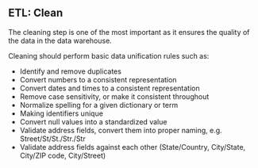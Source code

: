 ##  ETL: Clean

The cleaning step is one of the most important as it ensures the quality of the data in the data warehouse.

Cleaning should perform basic data unification rules such as:

* Identify and remove duplicates
* Convert numbers to a consistent representation
* Convert dates and times to a consistent representation
* Remove case sensitivity, or make it consistent throughout
* Normalize spelling for a given dictionary or term
* Making identifiers unique
* Convert null values into a standardized value
* Validate address fields, convert them into proper naming, e.g. Street/St/St./Str./Str
* Validate address fields against each other (State/Country, City/State, City/ZIP code, City/Street)
